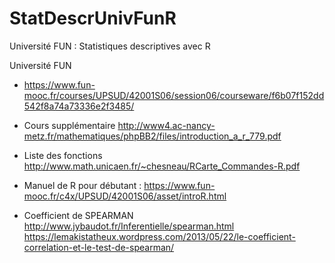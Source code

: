 # StatDescrUnivFunR
Université FUN : Statistiques descriptives avec R

Université FUN

- https://www.fun-mooc.fr/courses/UPSUD/42001S06/session06/courseware/f6b07f152dd542f8a74a73336e2f3485/

- Cours supplémentaire
http://www4.ac-nancy-metz.fr/mathematiques/phpBB2/files/introduction_a_r_779.pdf

- Liste des fonctions
http://www.math.unicaen.fr/~chesneau/RCarte_Commandes-R.pdf

- Manuel de R pour débutant : 
https://www.fun-mooc.fr/c4x/UPSUD/42001S06/asset/introR.html


- Coefficient de SPEARMAN
http://www.jybaudot.fr/Inferentielle/spearman.html
https://lemakistatheux.wordpress.com/2013/05/22/le-coefficient-correlation-et-le-test-de-spearman/
